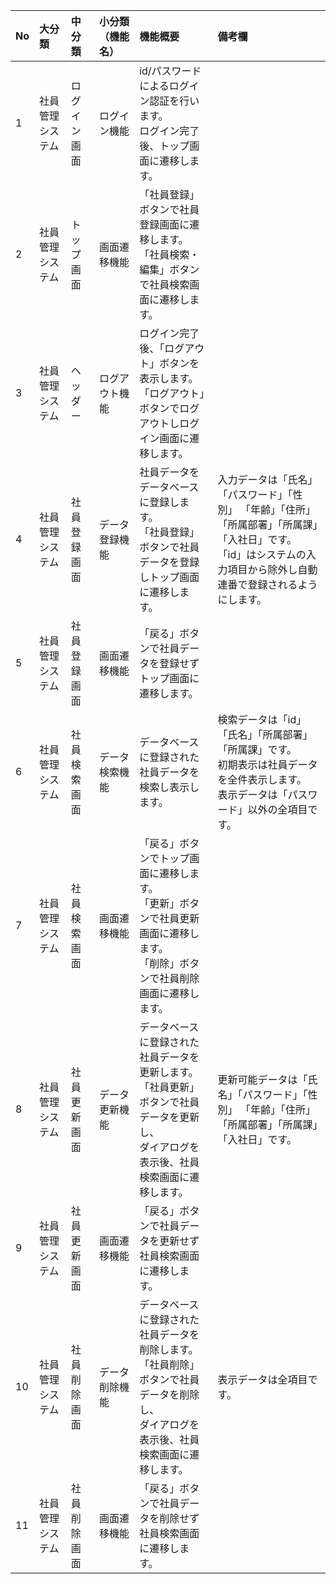 |No|大分類|中分類|小分類（機能名）|機能概要|備考欄|
|:--|:--|:--|:--|:--|:--|
|1|社員管理システム|ログイン画面|ログイン機能|id/パスワードによるログイン認証を行います。<br>ログイン完了後、トップ画面に遷移します。||
|2|社員管理システム|トップ画面|画面遷移機能|「社員登録」ボタンで社員登録画面に遷移します。<br>「社員検索・編集」ボタンで社員検索画面に遷移します。||
|3|社員管理システム|ヘッダー|ログアウト機能|ログイン完了後、「ログアウト」ボタンを表示します。<br>「ログアウト」ボタンでログアウトしログイン画面に遷移します。||
|4|社員管理システム|社員登録画面|データ登録機能|社員データをデータベースに登録します。<br>「社員登録」ボタンで社員データを登録しトップ画面に遷移します。|入力データは「氏名」「パスワード」「性別」 「年齢」「住所」「所属部署」「所属課」「入社日」です。<br>「id」はシステムの入力項目から除外し自動連番で登録されるようにします。||
|5|社員管理システム|社員登録画面|画面遷移機能|「戻る」ボタンで社員データを登録せずトップ画面に遷移します。||
|6|社員管理システム|社員検索画面|データ検索機能|データベースに登録された社員データを検索し表示します。|検索データは「id」「氏名」「所属部署」「所属課」です。<br>初期表示は社員データを全件表示します。<br>表示データは「パスワード」以外の全項目です。|
|7|社員管理システム|社員検索画面|画面遷移機能|「戻る」ボタンでトップ画面に遷移します。<br>「更新」ボタンで社員更新画面に遷移します。<br>「削除」ボタンで社員削除画面に遷移します。||
|8|社員管理システム|社員更新画面|データ更新機能|データベースに登録された社員データを更新します。<br>「社員更新」ボタンで社員データを更新し、<br>ダイアログを表示後、社員検索画面に遷移します。|更新可能データは「氏名」「パスワード」「性別」 「年齢」「住所」「所属部署」「所属課」「入社日」です。|
|9|社員管理システム|社員更新画面|画面遷移機能|「戻る」ボタンで社員データを更新せず社員検索画面に遷移します。||
|10|社員管理システム|社員削除画面|データ削除機能|データベースに登録された社員データを削除します。<br>「社員削除」ボタンで社員データを削除し、<br>ダイアログを表示後、社員検索画面に遷移します。|表示データは全項目です。|
|11|社員管理システム|社員削除画面|画面遷移機能|「戻る」ボタンで社員データを削除せず社員検索画面に遷移します。||